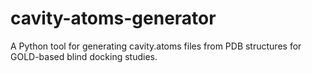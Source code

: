 # cavity-atoms-generator
A Python tool for generating cavity.atoms files from PDB structures for GOLD-based blind docking studies.
